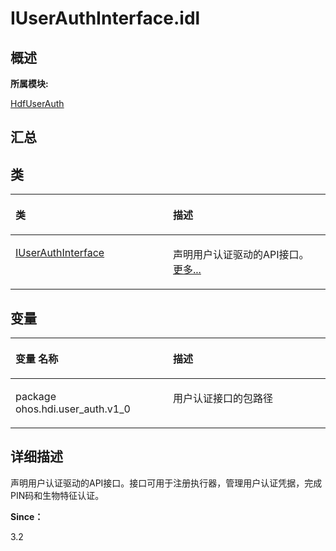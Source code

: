 # IUserAuthInterface.idl<a name="ZH-CN_TOPIC_0000001290561192"></a>

## **概述**<a name="section1089833472083932"></a>

**所属模块:**

[HdfUserAuth](_hdf_user_auth.md)

## **汇总**<a name="section455765857083932"></a>

## 类<a name="nested-classes"></a>

<a name="table343938796083932"></a>
<table><thead align="left"><tr id="row1909397798083932"><th class="cellrowborder" valign="top" width="50%" id="mcps1.1.3.1.1"><p id="p1234813777083932"><a name="p1234813777083932"></a><a name="p1234813777083932"></a>类</p>
</th>
<th class="cellrowborder" valign="top" width="50%" id="mcps1.1.3.1.2"><p id="p1580633165083932"><a name="p1580633165083932"></a><a name="p1580633165083932"></a>描述</p>
</th>
</tr>
</thead>
<tbody><tr id="row701330060083932"><td class="cellrowborder" valign="top" width="50%" headers="mcps1.1.3.1.1 "><p id="p679615420083931"><a name="p679615420083931"></a><a name="p679615420083931"></a><a href="interface_i_user_auth_interface.md">IUserAuthInterface</a></p>
</td>
<td class="cellrowborder" valign="top" width="50%" headers="mcps1.1.3.1.2 "><p id="p1749555349083931"><a name="p1749555349083931"></a><a name="p1749555349083931"></a>声明用户认证驱动的API接口。 <a href="interface_i_user_auth_interface.md">更多...</a></p>
</td>
</tr>
</tbody>
</table>

## 变量<a name="var-members"></a>

<a name="table344109057083932"></a>
<table><thead align="left"><tr id="row1962475977083932"><th class="cellrowborder" valign="top" width="50%" id="mcps1.1.3.1.1"><p id="p1026052591083932"><a name="p1026052591083932"></a><a name="p1026052591083932"></a>变量 名称</p>
</th>
<th class="cellrowborder" valign="top" width="50%" id="mcps1.1.3.1.2"><p id="p201742755083932"><a name="p201742755083932"></a><a name="p201742755083932"></a>描述</p>
</th>
</tr>
</thead>
<tbody><tr id="row311258546083932"><td class="cellrowborder" valign="top" width="50%" headers="mcps1.1.3.1.1 "><p id="p1315201920194"><a name="p1315201920194"></a><a name="p1315201920194"></a>package ohos.hdi.user_auth.v1_0</p>
</td>
<td class="cellrowborder" valign="top" width="50%" headers="mcps1.1.3.1.2 "><p id="p33555584336"><a name="p33555584336"></a><a name="p33555584336"></a>用户认证接口的包路径</p>
</td>
</tr>
</tbody>
</table>

## **详细描述**<a name="section174027289083932"></a>

声明用户认证驱动的API接口。接口可用于注册执行器，管理用户认证凭据，完成PIN码和生物特征认证。

**Since：**

3.2


